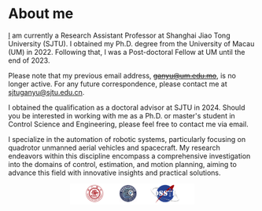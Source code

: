 <span class='anchor' id='about-me'></span>

# About me


[I](https://ssse.sjtu.edu.cn/Data/Info/518) am currently a Research Assistant Professor at Shanghai Jiao Tong University (SJTU). I obtained my Ph.D. degree from the University of Macau (UM) in 2022. Following that, I was a Post-doctoral Fellow at UM until the end of 2023.

Please note that my previous email address, <s>ganyu@um.edu.mo</s>, is no longer active. For any future correspondence, please contact me at sjtuganyu@sjtu.edu.cn.

I obtained the qualification as a doctoral advisor at SJTU in 2024. Should you be interested in working with me as a Ph.D. or master's student in Control Science and Engineering, please feel free to contact me via email.

I specialize in the automation of robotic systems, particularly focusing on quadrotor unmanned aerial vehicles and spacecraft. My research endeavors within this discipline encompass a comprehensive investigation into the domains of control, estimation, and motion planning, aiming to advance this field with innovative insights and practical solutions.

<center>
<img src='images/logo.jpg' alt="sym" width="50%">
</center>
